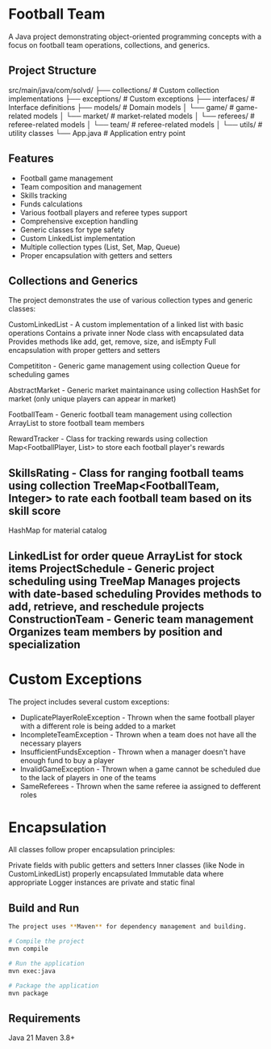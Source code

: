 # Football Team
A Java project demonstrating object-oriented programming concepts with a focus on football team operations, collections, and generics.

## Project Structure
src/main/java/com/solvd/
├── collections/        # Custom collection implementations
├── exceptions/         # Custom exceptions
├── interfaces/         # Interface definitions
├── models/             # Domain models
│   └── game/           # game-related models
│   └── market/         # market-related models
│   └── referees/       # referee-related models
│   └── team/           # referee-related models
│   └── utils/          # utility classes
└── App.java            # Application entry point
## Features
- Football game management
- Team composition and management
- Skills tracking
- Funds calculations
- Various football players and referee types support
- Comprehensive exception handling
- Generic classes for type safety
- Custom LinkedList implementation
- Multiple collection types (List, Set, Map, Queue)
- Proper encapsulation with getters and setters

## Collections and Generics
The project demonstrates the use of various collection types and generic classes:

CustomLinkedList<T> - A custom implementation of a linked list with basic operations
Contains a private inner Node<T> class with encapsulated data
Provides methods like add, get, remove, size, and isEmpty
Full encapsulation with proper getters and setters

Competititon<T extends Game> - Generic game management using collection Queue for scheduling games

AbstractMarket<T> - Generic market maintainance using collection
HashSet for market (only unique players can appear in market)

FootballTeam <T extends FootballPlayer> - Generic football team management using collection ArrayList<T> to store football team members

RewardTracker - Class for tracking rewards using collection Map<FootballPlayer, List<String>> to store each football player's rewards

SkillsRating - Class for ranging football teams using collection TreeMap<FootballTeam, Integer> to rate each football team based on its skill score
---

HashMap for material catalog

LinkedList for order queue
ArrayList for stock items
ProjectSchedule<T extends Project> - Generic project scheduling using TreeMap
Manages projects with date-based scheduling
Provides methods to add, retrieve, and reschedule projects
ConstructionTeam<T extends AbstractConstructionTeamMember> - Generic team management
Organizes team members by position and specialization
----
# Custom Exceptions

The project includes several custom exceptions:

- DuplicatePlayerRoleException - Thrown when the same football player with a different role is being added to a market
- IncompleteTeamException - Thrown when a team does not have all the necessary players
- InsufficientFundsException - Thrown when a manager doesn't have enough fund to buy a player
- InvalidGameException - Thrown when a game cannot be scheduled due to the lack of players in one of the teams
- SameReferees - Thrown when the same referee ia assigned to defferent roles

# Encapsulation
All classes follow proper encapsulation principles:

Private fields with public getters and setters
Inner classes (like Node in CustomLinkedList) properly encapsulated
Immutable data where appropriate
Logger instances are private and static final

## Build and Run
```bash
The project uses **Maven** for dependency management and building.

# Compile the project
mvn compile

# Run the application
mvn exec:java

# Package the application
mvn package
```


## Requirements
Java 21
Maven 3.8+